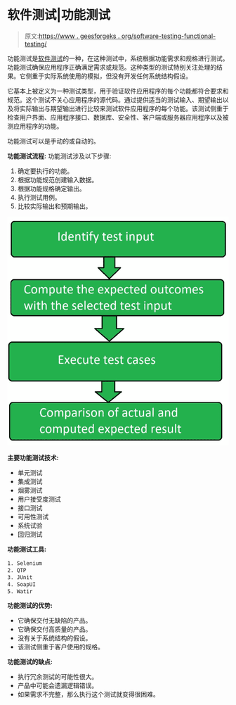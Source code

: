 # 软件测试|功能测试

> 原文:[https://www . geesforgeks . org/software-testing-functional-testing/](https://www.geeksforgeeks.org/software-testing-functional-testing/)

功能测试是[软件测试](https://www.geeksforgeeks.org/software-testing-basics/)的一种，在这种测试中，系统根据功能需求和规格进行测试。功能测试确保应用程序正确满足需求或规范。这种类型的测试特别关注处理的结果。它侧重于实际系统使用的模拟，但没有开发任何系统结构假设。

它基本上被定义为一种测试类型，用于验证软件应用程序的每个功能都符合要求和规范。这个测试不关心应用程序的源代码。通过提供适当的测试输入、期望输出以及将实际输出与期望输出进行比较来测试软件应用程序的每个功能。该测试侧重于检查用户界面、应用程序接口、数据库、安全性、客户端或服务器应用程序以及被测应用程序的功能。

功能测试可以是手动的或自动的。

**功能测试流程:**
功能测试涉及以下步骤:

1.  确定要执行的功能。
2.  根据功能规范创建输入数据。
3.  根据功能规格确定输出。
4.  执行测试用例。
5.  比较实际输出和预期输出。

![](img/0f4c32a954951a41f6c086b9e7853e89.png)

**主要功能测试技术:**

*   单元测试
*   集成测试
*   烟雾测试
*   用户接受度测试
*   接口测试
*   可用性测试
*   系统试验
*   回归测试

**功能测试工具:**

```
1. Selenium
2. QTP
3. JUnit
4. SoapUI
5. Watir 
```

**功能测试的优势:**

*   它确保交付无缺陷的产品。
*   它确保交付高质量的产品。
*   没有关于系统结构的假设。
*   该测试侧重于客户使用的规格。

**功能测试的缺点:**

*   执行冗余测试的可能性很大。
*   产品中可能会遗漏逻辑错误。
*   如果需求不完整，那么执行这个测试就变得很困难。